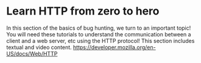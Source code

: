 # Learn HTTP from zero to hero
  In this section of the basics of bug hunting, we turn to an important topic! You will need these tutorials to understand the communication between a client and a web server, etc using the HTTP protocol! This section includes textual and video content.
https://developer.mozilla.org/en-US/docs/Web/HTTP
